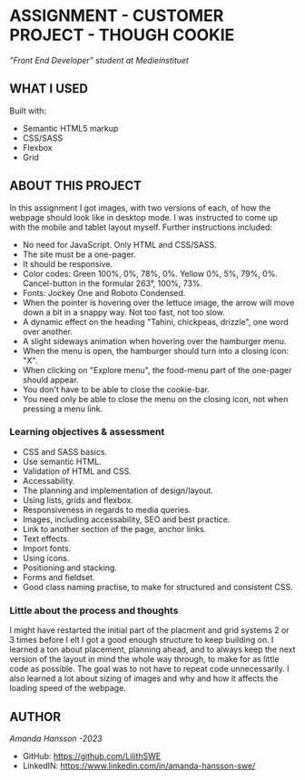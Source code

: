 # ASSIGNMENT - CUSTOMER PROJECT - THOUGH COOKIE
_"Front End Developer" student at Medieinstituet_
## WHAT I USED
Built with: 
- Semantic HTML5 markup
- CSS/SASS
- Flexbox
- Grid

## ABOUT THIS PROJECT
In this assignment I got images, with two versions of each, of how the webpage should look like in desktop mode. I was instructed to come up with the mobile and tablet layout myself. 
Further instructions included:
- No need for JavaScript. Only HTML and CSS/SASS.
- The site must be a one-pager. 
- It should be responsive. 
- Color codes: Green 100%, 0%, 78%, 0%. Yellow 0%, 5%, 79%, 0%. Cancel-button in the formular 263°, 100%, 73%.
- Fonts: Jockey One and Roboto Condensed.
- When the pointer is hovering over the lettuce image, the arrow will move down a bit in a snappy way. Not too fast, not too slow. 
- A dynamic effect on the heading "Tahini, chickpeas, drizzle", one word over another.
- A slight sideways animation when hovering over the hamburger menu.
- When the menu is open, the hamburger should turn into a closing icon: "X". 
- When clicking on "Explore menu", the food-menu part of the one-pager should appear.
- You don't have to be able to close the cookie-bar. 
- You need only be able to close the menu on the closing icon, not when pressing a menu link. 

### Learning objectives & assessment
- CSS and SASS basics.
- Use semantic HTML.
- Validation of HTML and CSS.
- Accessability.
- The planning and implementation of design/layout. 
- Using lists, grids and flexbox.
- Responsiveness in regards to media queries. 
- Images, including accessability, SEO and best practice. 
- Link to another section of the page, anchor links. 
- Text effects.
- Import fonts. 
- Using icons. 
- Positioning and stacking. 
- Forms and fieldset.
- Good class naming practise, to make for structured and consistent CSS.

### Little about the process and thoughts
I might have restarted the initial part of the placment and grid systems 2 or 3 times before I elt I got a good enough structure to keep building on. I learned a ton about placement, planning ahead, and to always keep the next version of the layout in mind the whole way through, to make for as little code as possible. 
The goal was to not have to repeat code unnecessarily. 
I also learned a lot about sizing of images and why and how it affects the loading speed of the webpage. 

## AUTHOR
_Amanda Hansson -2023_
- GitHub: https://github.com/LilithSWE
- LinkedIN: https://www.linkedin.com/in/amanda-hansson-swe/ 